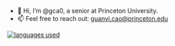 - 👋 Hi, I’m @gca0, a senior at Princeton University.
- 📫 Feel free to reach out: guanyi.cao@princeton.edu

[![languages used](https://github-readme-stats.vercel.app/api?username=gca0)](https://github.com/anuraghazra/github-readme-stats)

<!---
gca0/gca0 is a ✨ special ✨ repository because its `README.md` (this file) appears on your GitHub profile.
You can click the Preview link to take a look at your changes.
--->
